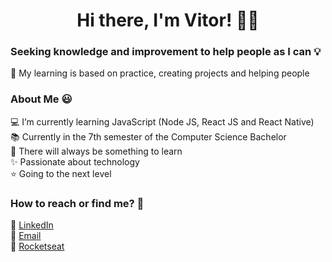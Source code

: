 
<h1 align="center">Hi there, I'm Vitor! 👋🏽</h1>

<h3>Seeking knowledge and improvement to help people as I can 💡</h3>
<p>📖 My learning is based on practice, creating projects and helping people</p>

<h3>About Me 😃</h3>
💻 I’m currently learning JavaScript (Node JS, React JS and React Native)<br>
📚 Currently in the 7th semester of the Computer Science Bachelor<br>
🧠 There will always be something to learn<br>
✨ Passionate about technology<br>
⭐ Going to the next level

<h3>How to reach or find me? 💬</h3>
💼 <a href="https://www.linkedin.com/in/vitor-andre-batista-silva/">LinkedIn</a><br>
📧 <a href="mailto:vitorabsilva10@gmail.com">Email</a><br>
🚀 <a href="https://app.rocketseat.com.br/me/function">Rocketseat</a>
